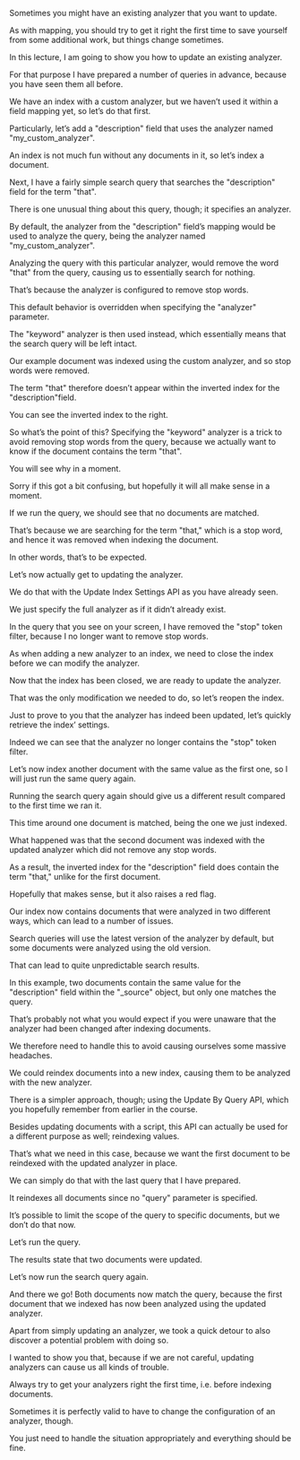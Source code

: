 Sometimes you might have an existing analyzer that you want to update.

As with mapping, you should try to get it right the first time to save yourself from  some additional work, but things change sometimes.

In this lecture, I am going to show you how to update an existing analyzer.

For that purpose I have prepared a number of queries in advance, because you have seen  them all before.

We have an index with a custom analyzer, but we haven’t used it within a field mapping  yet, so let’s do that first.

Particularly, let’s add a "description" field that uses the analyzer named "my_custom_analyzer".

An index is not much fun without any documents in it, so let’s index a document.

Next, I have a fairly simple search query that searches the "description" field  for the term "that".

There is one unusual thing about this query, though; it specifies an analyzer.

By default, the analyzer from the "description" field’s mapping would be used to analyze  the query, being the analyzer named "my_custom_analyzer".

Analyzing the query with this particular analyzer, would remove the word "that" from the  query, causing us to essentially search for nothing.

That’s because the analyzer is configured to remove stop words.

This default behavior is overridden when specifying the "analyzer" parameter.

The "keyword" analyzer is then used instead, which essentially means that the search query  will be left intact.

Our example document was indexed using the custom analyzer, and so stop words were removed.

The term "that" therefore doesn’t appear within the inverted index for the "description"field.

You can see the inverted index to the right.

So what’s the point of this?  Specifying the "keyword" analyzer is a trick to avoid removing stop words from the  query, because we actually want to know if the document contains the term "that".

You will see why in a moment.

Sorry if this got a bit confusing, but hopefully it will all make sense in a moment.

If we run the query, we should see that no documents are matched.

That’s because we are searching for the term "that," which is a stop word, and  hence it was removed when indexing the document.

In other words, that’s to be expected.

Let’s now actually get to updating the analyzer.

We do that with the Update Index Settings API as you have already seen.

We just specify the full analyzer as if it didn’t already exist.

In the query that you see on your screen, I have removed the "stop" token filter,  because I no longer want to remove stop words.

As when adding a new analyzer to an index, we need to close the index before we can modify  the analyzer.

Now that the index has been closed, we are ready to update the analyzer.

That was the only modification we needed to do, so let’s reopen the index.

Just to prove to you that the analyzer has indeed been updated, let’s quickly retrieve  the index’ settings.

Indeed we can see that the analyzer no longer contains the "stop" token filter.

Let’s now index another document with the same value as the first one, so I will just  run the same query again.

Running the search query again should give us a different result compared to the first  time we ran it.

This time around one document is matched, being the one we just indexed.

What happened was that the second document was indexed with the updated analyzer which  did not remove any stop words.

As a result, the inverted index for the "description" field does contain the term "that," unlike  for the first document.

Hopefully that makes sense, but it also raises a red flag.

Our index now contains documents that were analyzed in two different ways, which can  lead to a number of issues.

Search queries will use the latest version of the analyzer by default, but some documents  were analyzed using the old version.

That can lead to quite unpredictable search results.

In this example, two documents contain the same value for the "description" field  within the "_source" object, but only one matches the query.

That’s probably not what you would expect if you were unaware that the analyzer had  been changed after indexing documents.

We therefore need to handle this to avoid causing ourselves some massive headaches.

We could reindex documents into a new index, causing them to be analyzed with the new analyzer.

There is a simpler approach, though; using the Update By Query API, which you hopefully  remember from earlier in the course.

Besides updating documents with a script, this API can actually be used for a different  purpose as well; reindexing values.

That’s what we need in this case, because we want the first document to be reindexed  with the updated analyzer in place.

We can simply do that with the last query that I have prepared.

It reindexes all documents since no "query" parameter is specified.

It’s possible to limit the scope of the query to specific documents, but we don’t  do that now.

Let’s run the query.

The results state that two documents were updated.

Let’s now run the search query again.

And there we go!  Both documents now match the query, because the first document that we indexed has now  been analyzed using the updated analyzer.

Apart from simply updating an analyzer, we took a quick detour to also discover a potential  problem with doing so.

I wanted to show you that, because if we are not careful, updating analyzers can cause  us all kinds of trouble.

Always try to get your analyzers right the first time, i.e. before indexing documents.

Sometimes it is perfectly valid to have to change the configuration of an analyzer, though.

You just need to handle the situation appropriately and everything should be fine.

